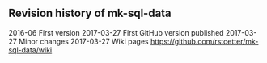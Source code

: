 ## Revision history of mk-sql-data

2016-06 First version
2017-03-27 First GitHub version published
2017-03-27 Minor changes
2017-03-27 Wiki pages https://github.com/rstoetter/mk-sql-data/wiki

